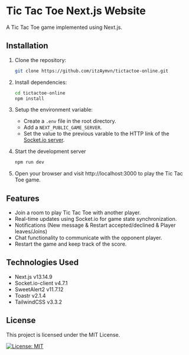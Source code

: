 # Tic Tac Toe Next.js Website

A Tic Tac Toe game implemented using Next.js.

## Installation

1. Clone the repository:

    ```bash
    git clone https://github.com/itzAymvn/tictactoe-online.git
    ```

2. Install dependencies:

    ```bash
    cd tictactoe-online
    npm install
    ```

3. Setup the environment variable:

    - Create a `.env` file in the root directory.
    - Add a `NEXT_PUBLIC_GAME_SERVER`.
    - Set the value to the previous varable to the HTTP link of the [Socket.io server](https://github.com/itzAymvn/tictactoe-server).

4. Start the development server

    ```bash
    npm run dev
    ```

5. Open your browser and visit http://localhost:3000 to play the Tic Tac Toe game.

## Features

-   Join a room to play Tic Tac Toe with another player.
-   Real-time updates using Socket.io for game state synchronization.
-   Notifications (New message & Restart accepted/declined & Player leaves/Joins)
-   Chat functionality to communicate with the opponent player.
-   Restart the game and keep track of the score.

## Technologies Used

-   Next.js v13.14.9
-   Socket.io-client v4.7.1
-   SweetAlert2 v11.7.12
-   Toastr v2.1.4
-   TailwindCSS v3.3.2

## License

This project is licensed under the MIT License.

[![License: MIT](https://img.shields.io/badge/License-MIT-purple.svg?style=for-the-badge)](https://github.com/itzAymvn/tictactoe-online/blob/main/README.md)
